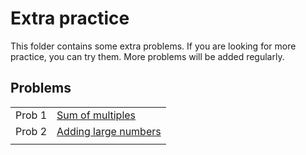 # Extra practice

This folder contains some extra problems. If you are looking for more practice, you can try them. More problems will be added regularly.

## Problems

|||
|:---:|:---|
| Prob 1 | [Sum of multiples](prob1/README.md) |
| Prob 2 | [Adding large numbers](prob2/README.md) |
|||
